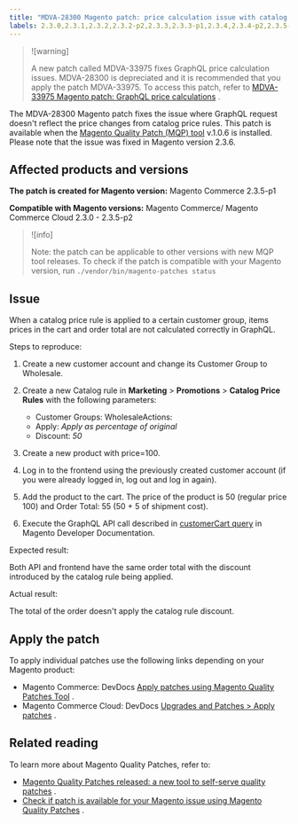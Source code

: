 ```yaml
---
title: "MDVA-28300 Magento patch: price calculation issue with catalog price rule in GraphQL"
labels: 2.3.0,2.3.1,2.3.2,2.3.2-p2,2.3.3,2.3.3-p1,2.3.4,2.3.4-p2,2.3.5-p1,2.3.5-p2,GraphQL,MQP 1.0.6,MQP patches,Magento Commerce,Magento Commerce Cloud,price calculation,support tools
---
```


>![warning]
>
>A new patch called MDVA-33975 fixes GraphQL price calculation issues. MDVA-28300 is depreciated and it is recommended that you apply the patch MDVA-33975. To access this patch, refer to [MDVA-33975 Magento patch: GraphQL price calculations](https://support.magento.com/hc/en-us/articles/360055782351) .

The MDVA-28300 Magento patch fixes the issue where GraphQL request doesn't reflect the price changes from catalog price rules. This patch is available when the [Magento Quality Patch (MQP) tool](https://support.magento.com/hc/en-us/articles/360047139492) v.1.0.6 is installed. Please note that the issue was fixed in Magento version 2.3.6.

## Affected products and versions

 **The patch is created for Magento version:** Magento Commerce 2.3.5-p1

 **Compatible with Magento versions:** Magento Commerce/ Magento Commerce Cloud 2.3.0 - 2.3.5-p2

>![info]
>
>Note: the patch can be applicable to other versions with new MQP tool releases. To check if the patch is compatible with your Magento version, run `./vendor/bin/magento-patches
    status` 

## Issue

When a catalog price rule is applied to a certain customer group, items prices in the cart and order total are not calculated correctly in GraphQL.

 <span class="wysiwyg-underline">Steps to reproduce:</span> 

1. Create a new customer account and change its Customer Group to Wholesale.
1. Create a new Catalog rule in **Marketing** > **Promotions** > **Catalog Price Rules** with the following parameters:
    * Customer Groups: WholesaleActions:
    * Apply: *Apply as percentage of original* 
    * Discount: *50* 
    

1. Create a new product with price=100.
1. Log in to the frontend using the previously created customer account (if you were already logged in, log out and log in again).
1. Add the product to the cart. The price of the product is 50 (regular price 100) and Order Total: 55 (50 + 5 of shipment cost).
1. Execute the GraphQL API call described in [customerCart query](https://devdocs.magento.com/guides/v2.3/graphql/queries/customer-cart.html) in Magento Developer Documentation.

 <span class="wysiwyg-underline">Expected result:</span> 

Both API and frontend have the same order total with the discount introduced by the catalog rule being applied.

 <span class="wysiwyg-underline">Actual result:</span> 

The total of the order doesn't apply the catalog rule discount.

## Apply the patch

To apply individual patches use the following links depending on your Magento product:

* Magento Commerce: DevDocs [Apply patches using Magento Quality Patches Tool](https://devdocs.magento.com/guides/v2.4/comp-mgr/patching/mqp.html) .
* Magento Commerce Cloud: DevDocs [Upgrades and Patches > Apply patches](https://devdocs.magento.com/cloud/project/project-patch.html) .

## Related reading

To learn more about Magento Quality Patches, refer to:

* [Magento Quality Patches released: a new tool to self-serve quality patches](https://support.magento.com/hc/en-us/articles/360047139492) .
* [Check if patch is available for your Magento issue using Magento Quality Patches](https://support.magento.com/hc/en-us/articles/360047125252) .

